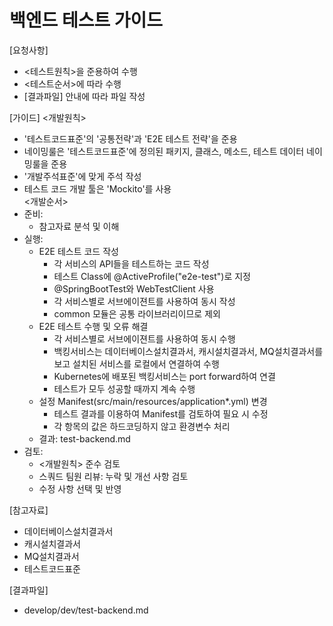# 백엔드 테스트 가이드 
  
[요청사항]  
- <테스트원칙>을 준용하여 수행
- <테스트순서>에 따라 수행
- [결과파일] 안내에 따라 파일 작성 

[가이드]
<개발원칙>
- '테스트코드표준'의 '공통전략'과 'E2E 테스트 전략'을 준용 
- 네이밍룰은 '테스트코드표준'에 정의된 패키지, 클래스, 메소드, 테스트 데이터 네이밍룰을 준용  
- '개발주석표준'에 맞게 주석 작성
- 테스트 코드 개발 툴은 'Mockito'를 사용  
<개발순서>
- 준비:
  - 참고자료 분석 및 이해  
- 실행:  
  - E2E 테스트 코드 작성
    - 각 서비스의 API들을 테스트하는 코드 작성
    - 테스트 Class에 @ActiveProfile("e2e-test")로 지정
    - @SpringBootTest와 WebTestClient 사용
    - 각 서비스별로 서브에이젼트를 사용하여 동시 작성
    - common 모듈은 공통 라이브러리이므로 제외  
  - E2E 테스트 수행 및 오류 해결 
    - 각 서비스별로 서브에이젼트를 사용하여 동시 수행
    - 백킹서비스는 데이터베이스설치결과서, 캐시설치결과서, MQ설치결과서를 보고 설치된 서비스를 로컬에서 연결하여 수행  
    - Kubernetes에 배포된 백킹서비스는 port forward하여 연결 
    - 테스트가 모두 성공할 때까지 계속 수행 
  - 설정 Manifest(src/main/resources/application*.yml) 변경  
    - 테스트 결과를 이용하여 Manifest를 검토하여 필요 시 수정  
    - 각 항목의 값은 하드코딩하지 않고 환경변수 처리
  - 결과: test-backend.md
- 검토:
  - <개발원칙> 준수 검토
  - 스쿼드 팀원 리뷰: 누락 및 개선 사항 검토
  - 수정 사항 선택 및 반영 

[참고자료]
- 데이터베이스설치결과서
- 캐시설치결과서
- MQ설치결과서
- 테스트코드표준
  
[결과파일]
- develop/dev/test-backend.md